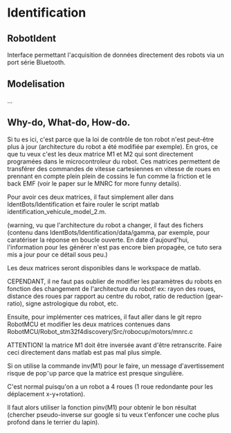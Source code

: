 # Identification

## RobotIdent
Interface permettant l'acquisition de données directement des robots via un port série Bluetooth.

## Modelisation
...


## Why-do, What-do, How-do.
Si tu es ici, c'est parce que la loi de contrôle de ton robot n'est peut-être plus à jour (architecture du robot a été modifiée par exemple).
En gros, ce que tu veux c'est les deux matrice M1 et M2 qui sont directement programées dans le microcontroleur du robot.
Ces matrices permettent de transférer des commandes de vitesse cartesiennes en vitesse de roues en prennant en compte plein plein de cossins le fun comme la friction et le back EMF (voir le paper sur le MNRC for more funny details).

Pour avoir ces deux matrices, il faut simplement aller dans IdentBots/Identification et faire rouler le script matlab identification_vehicule_model_2.m.

(warning, vu que l'architecture du robot a changer, il faut des fichers (contenu dans IdentBots/Identification/data/gamma, par exemple, pour caratériser la réponse en boucle ouverte. En date d'aujourd'hui, l'information pour les générer n'est pas encore bien propagée, ce tuto sera mis a jour pour ce détail sous peu.)

Les deux matrices seront disponibles dans le workspace de matlab.

CEPENDANT, il ne faut pas oublier de modifier les paramètres du robots en fonction des changement de l'architecture du robot!
ex: rayon des roues, distance des roues par rapport au centre du robot, ratio de reduction (gear-ratio), signe astrologique du robot, etc.

Ensuite, pour implémenter ces matrices, il faut aller dans le git repro RobotMCU et modifier les deux matrices contenues dans RobotMCU/Robot_stm32f4discovery/Src/robocup/motors/mnrc.c

ATTENTION! la matrice M1 doit être inversée avant d'être retranscrite. Faire ceci directement dans matlab est pas mal plus simple.

Si on utilise la commande inv(M1) pour le faire, un message d'avertissement risque de pop⁻up parce que la matrice est presque singulière.

C'est normal puisqu'on a un robot a 4 roues (1 roue redondante pour les déplacement x-y+rotation).

Il faut alors utiliser la fonction pinv(M1) pour obtenir le bon résultat (chercher pseudo-inverse sur google si tu veux t'enfoncer une coche plus profond dans le terrier du lapin).


